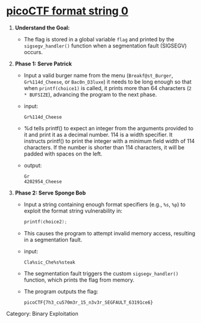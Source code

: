 # [picoCTF format string 0](https://play.picoctf.org/practice/challenge/433)

1. **Understand the Goal:**
   - The flag is stored in a global variable `flag` and printed by the `sigsegv_handler()` function when a segmentation fault (SIGSEGV) occurs.

2. **Phase 1: Serve Patrick**
   - Input a valid burger name from the menu (`Breakf@st_Burger`, `Gr%114d_Cheese`, or `Bac0n_D3luxe`) it needs to be long enough so that when `printf(choice1)` is called, it prints more than 64 characters (`2 * BUFSIZE`), advancing the program to the next phase.
   - input:

     ```
     Gr%114d_Cheese
     ```

    - %d tells printf() to expect an integer from the arguments provided to it and print it as a decimal number. 114 is a width specifier. It instructs printf() to print the integer with a minimum field width of 114 characters. If the number is shorter than 114 characters, it will be padded with spaces on the left.

   - output:

     ```
     Gr                                                                                                           4202954_Cheese
     ```

3. **Phase 2: Serve Sponge Bob**
   - Input a string containing enough format specifiers (e.g., `%s`, `%p`) to exploit the format string vulnerability in:

     ```c
     printf(choice2);
     ```

   - This causes the program to attempt invalid memory access, resulting in a segmentation fault.
   - input:

     ```
     Cla%sic_Che%s%steak
     ```

   - The segmentation fault triggers the custom `sigsegv_handler()` function, which prints the flag from memory.

   - The program outputs the flag:

     ```
     picoCTF{7h3_cu570m3r_15_n3v3r_SEGFAULT_63191ce6}
     ```

Category: Binary Exploitation